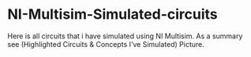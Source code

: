 # NI-Multisim-Simulated-circuits
Here is all circuits that i have simulated using NI Multisim. 
As a summary see (Highlighted Circuits & Concepts I’ve Simulated) Picture.
